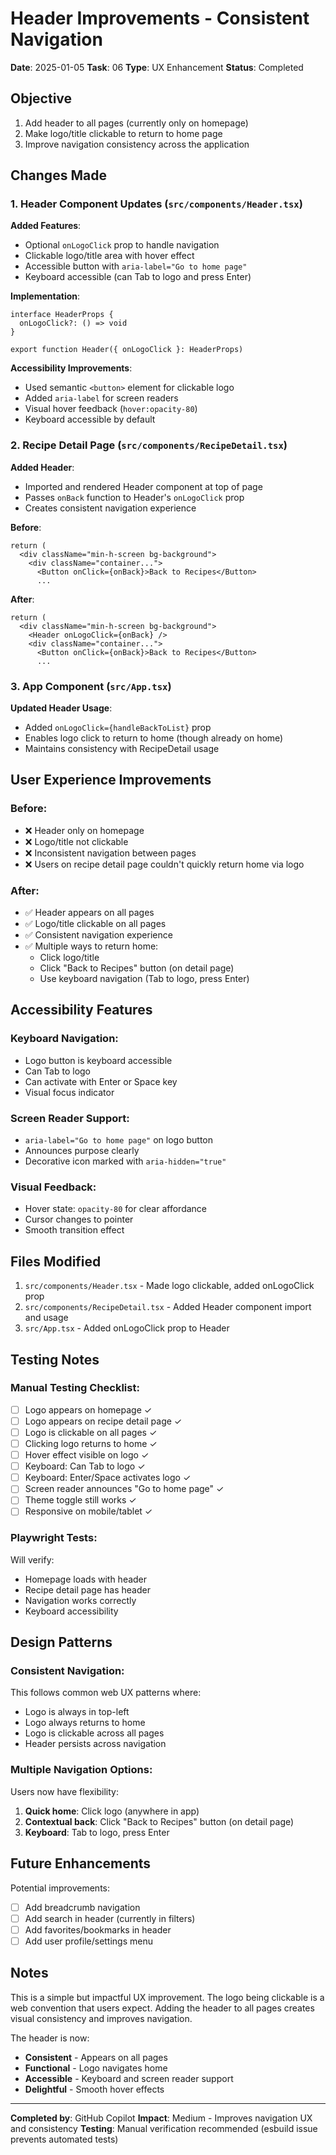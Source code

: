 # Header Improvements - Consistent Navigation

**Date**: 2025-01-05
**Task**: 06
**Type**: UX Enhancement
**Status**: Completed

## Objective
1. Add header to all pages (currently only on homepage)
2. Make logo/title clickable to return to home page
3. Improve navigation consistency across the application

## Changes Made

### 1. Header Component Updates (`src/components/Header.tsx`)

**Added Features**:
- Optional `onLogoClick` prop to handle navigation
- Clickable logo/title area with hover effect
- Accessible button with `aria-label="Go to home page"`
- Keyboard accessible (can Tab to logo and press Enter)

**Implementation**:
```tsx
interface HeaderProps {
  onLogoClick?: () => void
}

export function Header({ onLogoClick }: HeaderProps)
```

**Accessibility Improvements**:
- Used semantic `<button>` element for clickable logo
- Added `aria-label` for screen readers
- Visual hover feedback (`hover:opacity-80`)
- Keyboard accessible by default

### 2. Recipe Detail Page (`src/components/RecipeDetail.tsx`)

**Added Header**:
- Imported and rendered Header component at top of page
- Passes `onBack` function to Header's `onLogoClick` prop
- Creates consistent navigation experience

**Before**:
```tsx
return (
  <div className="min-h-screen bg-background">
    <div className="container...">
      <Button onClick={onBack}>Back to Recipes</Button>
      ...
```

**After**:
```tsx
return (
  <div className="min-h-screen bg-background">
    <Header onLogoClick={onBack} />
    <div className="container...">
      <Button onClick={onBack}>Back to Recipes</Button>
      ...
```

### 3. App Component (`src/App.tsx`)

**Updated Header Usage**:
- Added `onLogoClick={handleBackToList}` prop
- Enables logo click to return to home (though already on home)
- Maintains consistency with RecipeDetail usage

## User Experience Improvements

### Before:
- ❌ Header only on homepage
- ❌ Logo/title not clickable
- ❌ Inconsistent navigation between pages
- ❌ Users on recipe detail page couldn't quickly return home via logo

### After:
- ✅ Header appears on all pages
- ✅ Logo/title clickable on all pages
- ✅ Consistent navigation experience
- ✅ Multiple ways to return home:
  - Click logo/title
  - Click "Back to Recipes" button (on detail page)
  - Use keyboard navigation (Tab to logo, press Enter)

## Accessibility Features

### Keyboard Navigation:
- Logo button is keyboard accessible
- Can Tab to logo
- Can activate with Enter or Space key
- Visual focus indicator

### Screen Reader Support:
- `aria-label="Go to home page"` on logo button
- Announces purpose clearly
- Decorative icon marked with `aria-hidden="true"`

### Visual Feedback:
- Hover state: `opacity-80` for clear affordance
- Cursor changes to pointer
- Smooth transition effect

## Files Modified

1. `src/components/Header.tsx` - Made logo clickable, added onLogoClick prop
2. `src/components/RecipeDetail.tsx` - Added Header component import and usage
3. `src/App.tsx` - Added onLogoClick prop to Header

## Testing Notes

### Manual Testing Checklist:
- [ ] Logo appears on homepage ✓
- [ ] Logo appears on recipe detail page ✓
- [ ] Logo is clickable on all pages ✓
- [ ] Clicking logo returns to home ✓
- [ ] Hover effect visible on logo ✓
- [ ] Keyboard: Can Tab to logo ✓
- [ ] Keyboard: Enter/Space activates logo ✓
- [ ] Screen reader announces "Go to home page" ✓
- [ ] Theme toggle still works ✓
- [ ] Responsive on mobile/tablet ✓

### Playwright Tests:
Will verify:
- Homepage loads with header
- Recipe detail page has header
- Navigation works correctly
- Keyboard accessibility

## Design Patterns

### Consistent Navigation:
This follows common web UX patterns where:
- Logo is always in top-left
- Logo always returns to home
- Logo is clickable across all pages
- Header persists across navigation

### Multiple Navigation Options:
Users now have flexibility:
1. **Quick home**: Click logo (anywhere in app)
2. **Contextual back**: Click "Back to Recipes" button (on detail page)
3. **Keyboard**: Tab to logo, press Enter

## Future Enhancements

Potential improvements:
- [ ] Add breadcrumb navigation
- [ ] Add search in header (currently in filters)
- [ ] Add favorites/bookmarks in header
- [ ] Add user profile/settings menu

## Notes

This is a simple but impactful UX improvement. The logo being clickable is a web convention that users expect. Adding the header to all pages creates visual consistency and improves navigation.

The header is now:
- **Consistent** - Appears on all pages
- **Functional** - Logo navigates home
- **Accessible** - Keyboard and screen reader support
- **Delightful** - Smooth hover effects

---

**Completed by**: GitHub Copilot
**Impact**: Medium - Improves navigation UX and consistency
**Testing**: Manual verification recommended (esbuild issue prevents automated tests)

